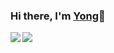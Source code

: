 ### Hi there, I'm [Yong](http://yongyuan.name)👋

<a href="http://yongyuan.name">
<img align="left" src="https://github-readme-stats.vercel.app/api?username=willard-yuan&count_private=true&show_icons=true" />
</a>
<a href="http://yongyuan.name">
<img align="left" src="https://github-readme-stats.vercel.app/api/top-langs/?username=willard-yuan&hide=html" />
</a>
